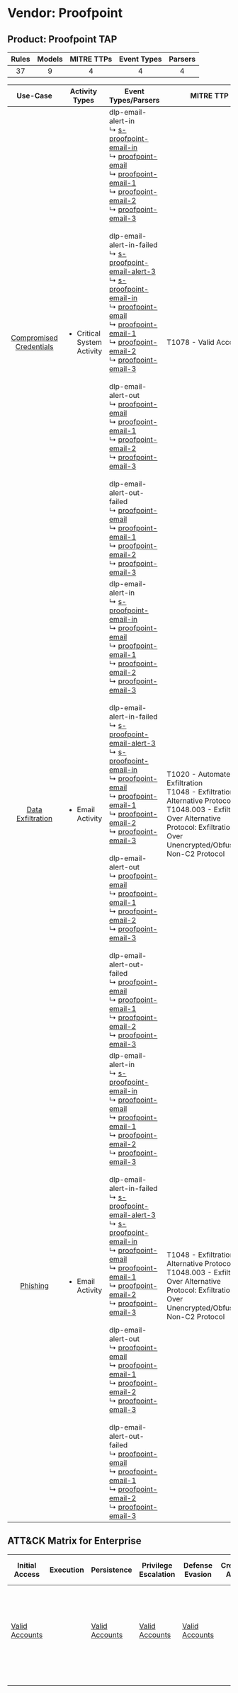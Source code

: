 Vendor: Proofpoint
==================
Product: Proofpoint TAP
-----------------------
| Rules | Models | MITRE TTPs | Event Types | Parsers |
|:-----:|:------:|:----------:|:-----------:|:-------:|
|  37   |   9    |     4      |      4      |    4    |

|                                  Use-Case                                  | Activity Types                             | Event Types/Parsers                                                                                                                                                                                                                                                                                                                                                                                                                                                                                                                                                                                                                                                                                                                                                                                                                                                                                                                                                                                                                                                                                                                                                                                                                                                                                                                                                                                                                                                                                                                                          | MITRE TTP                                                                                                                                                                                            | Content                                                                                                                 |
|:--------------------------------------------------------------------------:| ------------------------------------------ | ------------------------------------------------------------------------------------------------------------------------------------------------------------------------------------------------------------------------------------------------------------------------------------------------------------------------------------------------------------------------------------------------------------------------------------------------------------------------------------------------------------------------------------------------------------------------------------------------------------------------------------------------------------------------------------------------------------------------------------------------------------------------------------------------------------------------------------------------------------------------------------------------------------------------------------------------------------------------------------------------------------------------------------------------------------------------------------------------------------------------------------------------------------------------------------------------------------------------------------------------------------------------------------------------------------------------------------------------------------------------------------------------------------------------------------------------------------------------------------------------------------------------------------------------------------ | ---------------------------------------------------------------------------------------------------------------------------------------------------------------------------------------------------- | ----------------------------------------------------------------------------------------------------------------------- |
| [Compromised Credentials](../../../UseCases/uc_compromised_credentials.md) | <ul><li>Critical System Activity</li></ul> |  dlp-email-alert-in<br> ↳ [s-proofpoint-email-in](Parsers/parserContent_s-proofpoint-email-in.md)<br> ↳ [proofpoint-email](Parsers/parserContent_proofpoint-email.md)<br> ↳ [proofpoint-email-1](Parsers/parserContent_proofpoint-email-1.md)<br> ↳ [proofpoint-email-2](Parsers/parserContent_proofpoint-email-2.md)<br> ↳ [proofpoint-email-3](Parsers/parserContent_proofpoint-email-3.md)<br><br> dlp-email-alert-in-failed<br> ↳ [s-proofpoint-email-alert-3](Parsers/parserContent_s-proofpoint-email-alert-3.md)<br> ↳ [s-proofpoint-email-in](Parsers/parserContent_s-proofpoint-email-in.md)<br> ↳ [proofpoint-email](Parsers/parserContent_proofpoint-email.md)<br> ↳ [proofpoint-email-1](Parsers/parserContent_proofpoint-email-1.md)<br> ↳ [proofpoint-email-2](Parsers/parserContent_proofpoint-email-2.md)<br> ↳ [proofpoint-email-3](Parsers/parserContent_proofpoint-email-3.md)<br><br> dlp-email-alert-out<br> ↳ [proofpoint-email](Parsers/parserContent_proofpoint-email.md)<br> ↳ [proofpoint-email-1](Parsers/parserContent_proofpoint-email-1.md)<br> ↳ [proofpoint-email-2](Parsers/parserContent_proofpoint-email-2.md)<br> ↳ [proofpoint-email-3](Parsers/parserContent_proofpoint-email-3.md)<br><br> dlp-email-alert-out-failed<br> ↳ [proofpoint-email](Parsers/parserContent_proofpoint-email.md)<br> ↳ [proofpoint-email-1](Parsers/parserContent_proofpoint-email-1.md)<br> ↳ [proofpoint-email-2](Parsers/parserContent_proofpoint-email-2.md)<br> ↳ [proofpoint-email-3](Parsers/parserContent_proofpoint-email-3.md)<br> | T1078 - Valid Accounts<br>                                                                                                                                                                           | [<ul><li>1 Rules</li></ul>](Rules_Models/r_m_proofpoint_proofpoint_tap_Compromised_Credentials.md)                      |
|       [Data Exfiltration](../../../UseCases/uc_data_exfiltration.md)       | <ul><li>Email Activity</li></ul>           |  dlp-email-alert-in<br> ↳ [s-proofpoint-email-in](Parsers/parserContent_s-proofpoint-email-in.md)<br> ↳ [proofpoint-email](Parsers/parserContent_proofpoint-email.md)<br> ↳ [proofpoint-email-1](Parsers/parserContent_proofpoint-email-1.md)<br> ↳ [proofpoint-email-2](Parsers/parserContent_proofpoint-email-2.md)<br> ↳ [proofpoint-email-3](Parsers/parserContent_proofpoint-email-3.md)<br><br> dlp-email-alert-in-failed<br> ↳ [s-proofpoint-email-alert-3](Parsers/parserContent_s-proofpoint-email-alert-3.md)<br> ↳ [s-proofpoint-email-in](Parsers/parserContent_s-proofpoint-email-in.md)<br> ↳ [proofpoint-email](Parsers/parserContent_proofpoint-email.md)<br> ↳ [proofpoint-email-1](Parsers/parserContent_proofpoint-email-1.md)<br> ↳ [proofpoint-email-2](Parsers/parserContent_proofpoint-email-2.md)<br> ↳ [proofpoint-email-3](Parsers/parserContent_proofpoint-email-3.md)<br><br> dlp-email-alert-out<br> ↳ [proofpoint-email](Parsers/parserContent_proofpoint-email.md)<br> ↳ [proofpoint-email-1](Parsers/parserContent_proofpoint-email-1.md)<br> ↳ [proofpoint-email-2](Parsers/parserContent_proofpoint-email-2.md)<br> ↳ [proofpoint-email-3](Parsers/parserContent_proofpoint-email-3.md)<br><br> dlp-email-alert-out-failed<br> ↳ [proofpoint-email](Parsers/parserContent_proofpoint-email.md)<br> ↳ [proofpoint-email-1](Parsers/parserContent_proofpoint-email-1.md)<br> ↳ [proofpoint-email-2](Parsers/parserContent_proofpoint-email-2.md)<br> ↳ [proofpoint-email-3](Parsers/parserContent_proofpoint-email-3.md)<br> | T1020 - Automated Exfiltration<br>T1048 - Exfiltration Over Alternative Protocol<br>T1048.003 - Exfiltration Over Alternative Protocol: Exfiltration Over Unencrypted/Obfuscated Non-C2 Protocol<br> | [<ul><li>36 Rules</li></ul><ul><li>9 Models</li></ul>](Rules_Models/r_m_proofpoint_proofpoint_tap_Data_Exfiltration.md) |
|                [Phishing](../../../UseCases/uc_phishing.md)                | <ul><li>Email Activity</li></ul>           |  dlp-email-alert-in<br> ↳ [s-proofpoint-email-in](Parsers/parserContent_s-proofpoint-email-in.md)<br> ↳ [proofpoint-email](Parsers/parserContent_proofpoint-email.md)<br> ↳ [proofpoint-email-1](Parsers/parserContent_proofpoint-email-1.md)<br> ↳ [proofpoint-email-2](Parsers/parserContent_proofpoint-email-2.md)<br> ↳ [proofpoint-email-3](Parsers/parserContent_proofpoint-email-3.md)<br><br> dlp-email-alert-in-failed<br> ↳ [s-proofpoint-email-alert-3](Parsers/parserContent_s-proofpoint-email-alert-3.md)<br> ↳ [s-proofpoint-email-in](Parsers/parserContent_s-proofpoint-email-in.md)<br> ↳ [proofpoint-email](Parsers/parserContent_proofpoint-email.md)<br> ↳ [proofpoint-email-1](Parsers/parserContent_proofpoint-email-1.md)<br> ↳ [proofpoint-email-2](Parsers/parserContent_proofpoint-email-2.md)<br> ↳ [proofpoint-email-3](Parsers/parserContent_proofpoint-email-3.md)<br><br> dlp-email-alert-out<br> ↳ [proofpoint-email](Parsers/parserContent_proofpoint-email.md)<br> ↳ [proofpoint-email-1](Parsers/parserContent_proofpoint-email-1.md)<br> ↳ [proofpoint-email-2](Parsers/parserContent_proofpoint-email-2.md)<br> ↳ [proofpoint-email-3](Parsers/parserContent_proofpoint-email-3.md)<br><br> dlp-email-alert-out-failed<br> ↳ [proofpoint-email](Parsers/parserContent_proofpoint-email.md)<br> ↳ [proofpoint-email-1](Parsers/parserContent_proofpoint-email-1.md)<br> ↳ [proofpoint-email-2](Parsers/parserContent_proofpoint-email-2.md)<br> ↳ [proofpoint-email-3](Parsers/parserContent_proofpoint-email-3.md)<br> | T1048 - Exfiltration Over Alternative Protocol<br>T1048.003 - Exfiltration Over Alternative Protocol: Exfiltration Over Unencrypted/Obfuscated Non-C2 Protocol<br>                                   | [<ul><li>7 Rules</li></ul><ul><li>2 Models</li></ul>](Rules_Models/r_m_proofpoint_proofpoint_tap_Phishing.md)           |

ATT&CK Matrix for Enterprise
----------------------------
| Initial Access                                                      | Execution | Persistence                                                         | Privilege Escalation                                                | Defense Evasion                                                     | Credential Access | Discovery | Lateral Movement | Collection | Command and Control | Exfiltration                                                                                                                                                                                                                                                                                                                    | Impact |
| ------------------------------------------------------------------- | --------- | ------------------------------------------------------------------- | ------------------------------------------------------------------- | ------------------------------------------------------------------- | ----------------- | --------- | ---------------- | ---------- | ------------------- | ------------------------------------------------------------------------------------------------------------------------------------------------------------------------------------------------------------------------------------------------------------------------------------------------------------------------------- | ------ |
| [Valid Accounts](https://attack.mitre.org/techniques/T1078)<br><br> |           | [Valid Accounts](https://attack.mitre.org/techniques/T1078)<br><br> | [Valid Accounts](https://attack.mitre.org/techniques/T1078)<br><br> | [Valid Accounts](https://attack.mitre.org/techniques/T1078)<br><br> |                   |           |                  |            |                     | [Exfiltration Over Alternative Protocol](https://attack.mitre.org/techniques/T1048)<br><br>[Exfiltration Over Alternative Protocol: Exfiltration Over Unencrypted/Obfuscated Non-C2 Protocol](https://attack.mitre.org/techniques/T1048/003)<br><br>[Automated Exfiltration](https://attack.mitre.org/techniques/T1020)<br><br> |        |